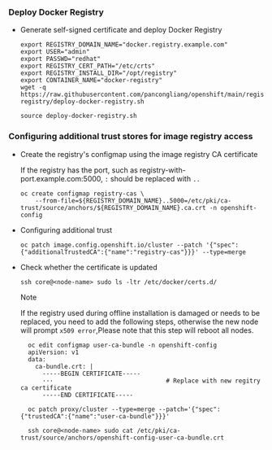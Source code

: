 ### Deploy Docker Registry

* Generate self-signed certificate and deploy Docker Registry
  ```
  export REGISTRY_DOMAIN_NAME="docker.registry.example.com"
  export USER="admin"
  export PASSWD="redhat"
  export REGISTRY_CERT_PATH="/etc/crts"
  export REGISTRY_INSTALL_DIR="/opt/registry"
  export CONTAINER_NAME="docker-registry"
  wget -q  https://raw.githubusercontent.com/pancongliang/openshift/main/registry/docker-registry/deploy-docker-registry.sh
  
  source deploy-docker-registry.sh
  ```

### Configuring additional trust stores for image registry access
* Create the registry's configmap using the image registry CA certificate

  If the registry has the port, such as registry-with-port.example.com:5000, `:` should be replaced with `..`
  ```
  oc create configmap registry-cas \
      --from-file=${REGISTRY_DOMAIN_NAME}..5000=/etc/pki/ca-trust/source/anchors/${REGISTRY_DOMAIN_NAME}.ca.crt -n openshift-config
  ``` 

* Configuring additional trust
  ```
  oc patch image.config.openshift.io/cluster --patch '{"spec":{"additionalTrustedCA":{"name":"registry-cas"}}}' --type=merge
  ```
  
* Check whether the certificate is updated
  ```
  ssh core@<node-name> sudo ls -ltr /etc/docker/certs.d/
  ```

    > [!NOTE]  
    > If the registry used during offline installation is damaged or needs to be replaced, you need to add the following steps, otherwise the new node will prompt `x509 error`,Please note that this step will reboot all nodes.
    > 
    > ```
    >   oc edit configmap user-ca-bundle -n openshift-config
    >   apiVersion: v1
    >   data:
    >     ca-bundle.crt: |
    >       -----BEGIN CERTIFICATE-----
    >       ···                               # Replace with new regitry ca certificate
    >       -----END CERTIFICATE-----
    > 
    >   oc patch proxy/cluster --type=merge --patch='{"spec":{"trustedCA":{"name":"user-ca-bundle"}}}'
    > 
    >   ssh core@<node-name> sudo cat /etc/pki/ca-trust/source/anchors/openshift-config-user-ca-bundle.crt 
    >   ```
